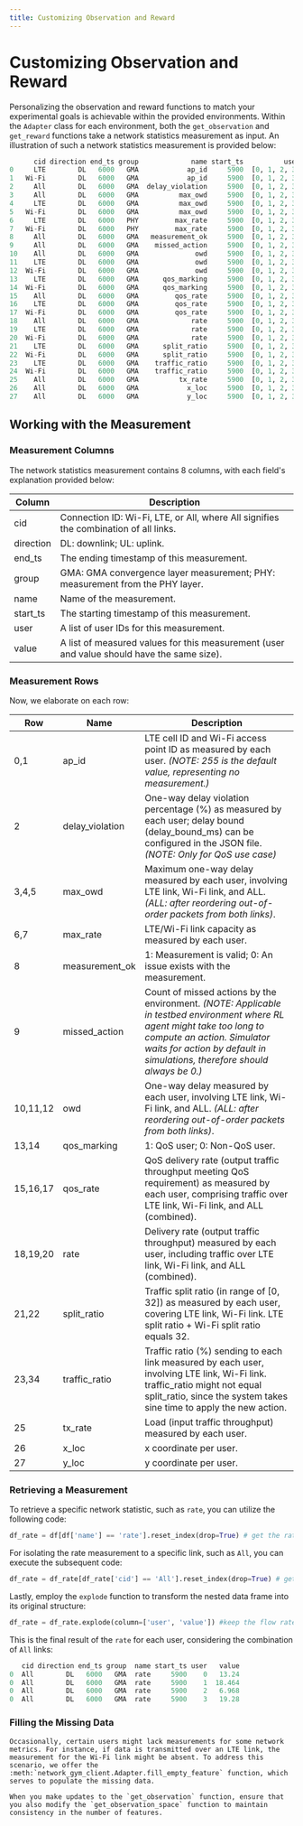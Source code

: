 ```yaml
---
title: Customizing Observation and Reward
---
```


# Customizing Observation and Reward

Personalizing the observation and reward functions to match your experimental goals is achievable within the provided environments. Within the `Adapter` class for each environment, both the `get_observation` and `get_reward` functions take a network statistics measurement as input. An illustration of such a network statistics measurement is provided below:

```python
      cid direction end_ts group             name start_ts          user                                              value
0     LTE        DL   6000   GMA            ap_id     5900  [0, 1, 2, 3]                       [255.0, 255.0, 255.0, 255.0]
1   Wi-Fi        DL   6000   GMA            ap_id     5900  [0, 1, 2, 3]                               [0.0, 0.0, 1.0, 1.0]
2     All        DL   6000   GMA  delay_violation     5900  [0, 1, 2, 3]                       [100.0, 100.0, 100.0, 100.0]
3     All        DL   6000   GMA          max_owd     5900  [0, 1, 2, 3]                       [335.0, 703.0, 422.0, 299.0]
4     LTE        DL   6000   GMA          max_owd     5900  [0, 1, 2, 3]                       [335.0, 703.0, 422.0, 299.0]
5   Wi-Fi        DL   6000   GMA          max_owd     5900  [0, 1, 2, 3]                               [0.0, 1.0, 1.0, 0.0]
6     LTE        DL   6000   PHY         max_rate     5900  [0, 1, 2, 3]                           [35.0, 35.0, 22.0, 35.0]
7   Wi-Fi        DL   6000   PHY         max_rate     5900  [0, 1, 2, 3]                           [78.0, 78.0, 65.0, 78.0]
8     All        DL   6000   GMA   measurement_ok     5900  [0, 1, 2, 3]                               [1.0, 1.0, 1.0, 1.0]
9     All        DL   6000   GMA    missed_action     5900  [0, 1, 2, 3]                               [0.0, 0.0, 0.0, 0.0]
10    All        DL   6000   GMA              owd     5900  [0, 1, 2, 3]                       [327.0, 680.0, 403.0, 279.0]
11    LTE        DL   6000   GMA              owd     5900  [0, 1, 2, 3]                       [327.0, 680.0, 404.0, 280.0]
12  Wi-Fi        DL   6000   GMA              owd     5900  [0, 1, 2, 3]                               [0.0, 0.0, 0.0, 0.0]
13    LTE        DL   6000   GMA      qos_marking     5900  [0, 1, 2, 3]                               [1.0, 1.0, 1.0, 0.0]
14  Wi-Fi        DL   6000   GMA      qos_marking     5900  [0, 1, 2, 3]                               [1.0, 1.0, 1.0, 0.0]
15    All        DL   6000   GMA         qos_rate     5900  [0, 1, 2, 3]                               [0.0, 0.0, 0.0, 0.0]
16    LTE        DL   6000   GMA         qos_rate     5900  [0, 1, 2, 3]                               [0.0, 0.0, 0.0, 0.0]
17  Wi-Fi        DL   6000   GMA         qos_rate     5900  [0, 1, 2, 3]                               [0.0, 0.0, 0.0, 0.0]
18    All        DL   6000   GMA             rate     5900  [0, 1, 2, 3]                       [15.912, 9.056, 7.2, 14.984]
19    LTE        DL   6000   GMA             rate     5900  [0, 1, 2, 3]                       [8.472, 8.472, 5.336, 8.472]
20  Wi-Fi        DL   6000   GMA             rate     5900  [0, 1, 2, 3]                        [0.696, 4.64, 3.016, 4.992]
21    LTE        DL   6000   GMA      split_ratio     5900  [0, 1, 2, 3]                           [31.0, 16.0, 19.0, 22.0]
22  Wi-Fi        DL   6000   GMA      split_ratio     5900  [0, 1, 2, 3]                            [1.0, 16.0, 13.0, 10.0]
23    LTE        DL   6000   GMA    traffic_ratio     5900  [0, 1, 2, 3]                           [92.0, 65.0, 64.0, 63.0]
24  Wi-Fi        DL   6000   GMA    traffic_ratio     5900  [0, 1, 2, 3]                            [8.0, 35.0, 36.0, 37.0]
25    All        DL   6000   GMA          tx_rate     5900  [0, 1, 2, 3]                     [17.075, 9.408, 7.434, 15.797]
26    All        DL   6000   GMA            x_loc     5900  [0, 1, 2, 3]  [12.040140997999378, 6.710302486045565, 52.547...
27    All        DL   6000   GMA            y_loc     5900  [0, 1, 2, 3]  [6.167369006263322, 2.450729590703729, 9.45877...
```

## Working with the Measurement

### Measurement Columns

The network statistics measurement contains 8 columns, with each field's explanation provided below:

| Column | Description |
| ----- | ---- |
| cid | Connection ID: Wi-Fi, LTE, or All, where All signifies the combination of all links. |
| direction | DL: downlink; UL: uplink. |
| end_ts | The ending timestamp of this measurement. |
| group | GMA: GMA convergence layer measurement; PHY: measurement from the PHY layer. |
| name | Name of the measurement.|
| start_ts | The starting timestamp of this measurement. |
| user | A list of user IDs for this measurement. |
| value | A list of measured values for this measurement (user and value should have the same size). |

### Measurement Rows

Now, we elaborate on each row:

| Row | Name | Description |
| ----- | ---- | ---- |
| 0,1 | ap_id | LTE cell ID and Wi-Fi access point ID as measured by each user. *(NOTE: 255 is the default value, representing no measurement.)*|
| 2 | delay_violation | One-way delay violation percentage (%) as measured by each user; delay bound (delay_bound_ms) can be configured in the JSON file. *(NOTE: Only for QoS use case)* |
| 3,4,5 | max_owd | Maximum one-way delay measured by each user, involving LTE link, Wi-Fi link, and ALL. *(ALL: after reordering out-of-order packets from both links)*. |
| 6,7 | max_rate | LTE/Wi-Fi link capacity as measured by each user. |
| 8 | measurement_ok |	1: Measurement is valid; 0: An issue exists with the measurement.|
| 9 | missed_action | Count of missed actions by the environment. *(NOTE: Applicable in testbed environment where RL agent might take too long to compute an action. Simulator waits for action by default in simulations, therefore should always be 0.)* |
| 10,11,12 | owd | One-way delay measured by each user, involving LTE link, Wi-Fi link, and ALL. *(ALL: after reordering out-of-order packets from both links)*. |
| 13,14 | qos_marking | 1: QoS user; 0: Non-QoS user.|
| 15,16,17 | qos_rate | QoS delivery rate (output traffic throughput meeting QoS requirement) as measured by each user, comprising traffic over LTE link, Wi-Fi link, and ALL (combined). |
| 18,19,20 | rate | Delivery rate (output traffic throughput) measured by each user, including traffic over LTE link, Wi-Fi link, and ALL (combined).|
| 21,22 | split_ratio | Traffic split ratio (in range of [0, 32]) as measured by each user, covering LTE link, Wi-Fi link. LTE split ratio + Wi-Fi split ratio equals 32. |
| 23,34 | traffic_ratio | Traffic ratio (%) sending to each link measured by each user, involving LTE link, Wi-Fi link. traffic_ratio might not equal split_ratio, since the system takes sine time to apply the new action. |
| 25 | tx_rate | Load (input traffic throughput) measured by each user. |
| 26 | x_loc | x coordinate per user. |
| 27 | y_loc | y coordinate per user. |


### Retrieving a Measurement

To retrieve a specific network statistic, such as `rate`, you can utilize the following code:
```python
df_rate = df[df['name'] == 'rate'].reset_index(drop=True) # get the rate
```

For isolating the rate measurement to a specific link, such as `All`, you can execute the subsequent code:
```python
df_rate = df_rate[df_rate['cid'] == 'All'].reset_index(drop=True) # get the rate for the all link combined
```

Lastly, employ the `explode` function to transform the nested data frame into its original structure:

```python
df_rate = df_rate.explode(column=['user', 'value']) #keep the flow rate.
```
This is the final result of the `rate` for each user, considering the combination of `All` links:
```python
   cid direction end_ts group  name start_ts user   value
0  All        DL   6000   GMA  rate     5900    0   13.24
0  All        DL   6000   GMA  rate     5900    1  18.464
0  All        DL   6000   GMA  rate     5900    2   6.968
0  All        DL   6000   GMA  rate     5900    3   19.28
```

### Filling the Missing Data
```{eval-rst}
Occasionally, certain users might lack measurements for some network metrics. For instance, if data is transmitted over an LTE link, the measurement for the Wi-Fi link might be absent. To address this scenario, we offer the :meth:`network_gym_client.Adapter.fill_empty_feature` function, which serves to populate the missing data.
```

```{tip}
When you make updates to the `get_observation` function, ensure that you also modify the `get_observation_space` function to maintain consistency in the number of features.
```